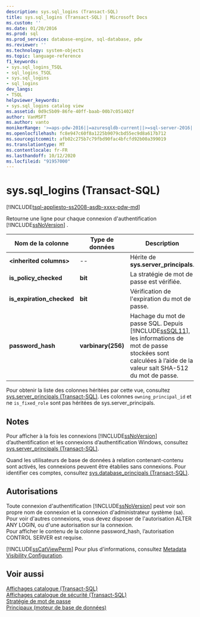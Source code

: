 ```yaml
---
description: sys.sql_logins (Transact-SQL)
title: sys.sql_logins (Transact-SQL) | Microsoft Docs
ms.custom: ''
ms.date: 01/20/2016
ms.prod: sql
ms.prod_service: database-engine, sql-database, pdw
ms.reviewer: ''
ms.technology: system-objects
ms.topic: language-reference
f1_keywords:
- sys.sql_logins_TSQL
- sql_logins_TSQL
- sys.sql_logins
- sql_logins
dev_langs:
- TSQL
helpviewer_keywords:
- sys.sql_logins catalog view
ms.assetid: 0d9c5b09-86fe-40ff-baab-00b7c051402f
author: VanMSFT
ms.author: vanto
monikerRange: '>=aps-pdw-2016||=azuresqldb-current||>=sql-server-2016||=sqlallproducts-allversions||>=sql-server-linux-2017||=azuresqldb-mi-current'
ms.openlocfilehash: fc8e947c60f8a1225b9079cbd55ec9d8a617b712
ms.sourcegitcommit: afb02c275b7c79fbd90fac4bfcfd92b00a399019
ms.translationtype: MT
ms.contentlocale: fr-FR
ms.lasthandoff: 10/12/2020
ms.locfileid: "91957000"
---
```

# <a name="syssql_logins-transact-sql"></a>sys.sql_logins (Transact-SQL)
[!INCLUDE[tsql-appliesto-ss2008-asdb-xxxx-pdw-md](../../includes/tsql-appliesto-ss2008-asdb-xxxx-pdw-md.md)]

  Retourne une ligne pour chaque connexion d'authentification [!INCLUDE[ssNoVersion](../../includes/ssnoversion-md.md)] .  
  
|Nom de la colonne|Type de données|Description|  
|-----------------|---------------|-----------------|  
|**\<inherited columns>**|--|Hérite de **sys.server_principals**.|  
|**is_policy_checked**|**bit**|La stratégie de mot de passe est vérifiée.|  
|**is_expiration_checked**|**bit**|Vérification de l'expiration du mot de passe.|  
|**password_hash**|**varbinary(256)**|Hachage du mot de passe SQL. Depuis [!INCLUDE[ssSQL11](../../includes/sssql11-md.md)], les informations de mot de passe stockées sont calculées à l’aide de la valeur salt SHA-512 du mot de passe.|  
  
 Pour obtenir la liste des colonnes héritées par cette vue, consultez [sys.server_principals &#40;Transact-SQL&#41;](../../relational-databases/system-catalog-views/sys-server-principals-transact-sql.md). Les colonnes `owning_principal_id` et ne `is_fixed_role` sont pas héritées de sys.server_principals.
  
## <a name="remarks"></a>Notes  
 Pour afficher à la fois les connexions [!INCLUDE[ssNoVersion](../../includes/ssnoversion-md.md)] d’authentification et les connexions d’authentification Windows, consultez [sys.server_principals &#40;Transact-SQL&#41;](../../relational-databases/system-catalog-views/sys-server-principals-transact-sql.md).  
  
 Quand les utilisateurs de base de données à relation contenant-contenu sont activés, les connexions peuvent être établies sans connexions. Pour identifier ces comptes, consultez  [sys.database_principals &#40;Transact-SQL&#41;](../../relational-databases/system-catalog-views/sys-database-principals-transact-sql.md).  
  
## <a name="permissions"></a>Autorisations  
 Toute connexion d'authentification [!INCLUDE[ssNoVersion](../../includes/ssnoversion-md.md)] peut voir son propre nom de connexion et la connexion d'administrateur système (sa). Pour voir d'autres connexions, vous devez disposer de l'autorisation ALTER ANY LOGIN, ou d'une autorisation sur la connexion.  
 Pour afficher le contenu de la colonne password_hash, l’autorisation CONTROL SERVER est requise.
  
 [!INCLUDE[ssCatViewPerm](../../includes/sscatviewperm-md.md)] Pour plus d'informations, consultez [Metadata Visibility Configuration](../../relational-databases/security/metadata-visibility-configuration.md).  
  
## <a name="see-also"></a>Voir aussi  
 [Affichages catalogue &#40;Transact-SQL&#41;](../../relational-databases/system-catalog-views/catalog-views-transact-sql.md)   
 [Affichages catalogue de sécurité &#40;Transact-SQL&#41;](../../relational-databases/system-catalog-views/security-catalog-views-transact-sql.md)   
 [Stratégie de mot de passe](../../relational-databases/security/password-policy.md)   
 [Principaux &#40;moteur de base de données&#41;](../../relational-databases/security/authentication-access/principals-database-engine.md)  
  
  
